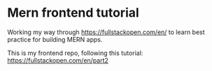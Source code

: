 # Mern frontend tutorial

Working my way through https://fullstackopen.com/en/ to learn best practice for building MERN apps.

This is my frontend repo, following this tutorial: https://fullstackopen.com/en/part2
